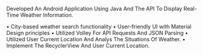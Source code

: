 Developed An Android Application Using Java And The API To Display Real-Time Weather Information.


• City-based weather search functionality
• User-friendly UI with Material Design principles
• Utilized Volley For API Requests And JSON Parsing
• Utilized User Current Location And Analys The Situations Of Weather.
• Implement The RecyclerView And User Current Location.
